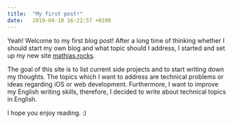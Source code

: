 ```yaml
---
title:  "My first post!"
date:   2019-04-10 16:22:57 +0100
---
```

Yeah! Welcome to my first blog post! After a long time of thinking whether I should start my own blog and what topic should I address, I started and set up my new site [mathias.rocks].

The goal of this site is to list current side projects and to start writing down my thoughts. The topics which I want to address are technical problems or ideas regarding iOS or web development. Furthermore, I want to improve my English writing skills, therefore, I decided to write about technical topics in English.

I hope you enjoy reading. :)

[mathias.rocks]: http://www.mathias.rocks